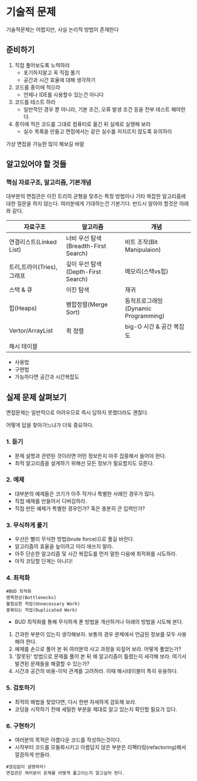 # 기술적 문제
기술적문제는 어렵지만, 사실 논리적 방법이 존재한다
## 준비하기
1. 직접 풀어보도록 노력하라
    - 포기하지말고 꼭 직접 풀기
    - 공간과 시간 효율에 대해 생각하기
2. 코드를 종이에 적으라
    - 언제나 IDE를 사용할수 있는건 아니다
3. 코드를 테스트 하라
    - 일반적인 경우 뿐 아니라, 기본 조건, 오류 발생 조건 등을 전부 테스트 해야한다.
4. 종이에 적은 코드를 그대로 컴퓨터로 옮긴 뒤 실제로 실행해 보라
    - 실수 목록을 만들고 면접에서는 같은 실수를 저지르지 않도록 유의하라

가상 면접을 가능한 많이 해보길 바람

## 알고있어야 할 것들
### 핵심 자료구조, 알고리즘, 기본개념
대부분의 면접관은 이진 트리의 균형을 맞추는 특정 방법이나 기타 복잡한 알고리즘에 대한 질문을 하지 않는다.
여러분에게 기대하는건 기본기다. 반드시 알아야 할것은 아래와 같다.

|자료구조|알고리즘|개념|
|-|-|-|
|연결리스트(Linked List)|너비 우선 탐색(Breadth-First Search)|비트 조작(Bit Manipulaion)|
|트리,트라이(Tries),그래프|깊이 우선 탐색(Depth-First Search)|메모리(스택vs힙)|
|스택 & 큐|이진 탐색|재귀|
|힙(Heaps)|병합정렬(Merge Sort)|동적프로그래밍(Dynamic Programming)|
|Vertor/ArrayList|퀵 정렬|big-O 시간 & 공간 복잡도|
|해시 테이블|

- 사용법
- 구현법
- 가능하다면 공간과 시간복잡도

## 실제 문제 살펴보기
면접문제는 일반적으로 어려우므로 즉시 답하지 못했더라도 괜찮다.

어떻게 답을 찾아가느냐가 더욱 중요하다.

### 1. 듣기
- 문제 설명과 관련된 것이라면 어떤 정보든지 아주 집중해서 들어야 한다. 
- 최적 알고리즘을 설계하기 위해선 모든 정보가 필요할지도 모른다.
### 2. 예제
- 대부분의 예제들은 크기가 아주 작거나 특별한 사례인 경우가 많다.
- 직접 예제를 만들어서 디버깅하라.
- 직접 만든 예제가 특별한 경우인가? 혹은 충분히 큰 입력인가?
### 3. 무식하게 풀기
- 우선은 빨리 무식한 방법(brute force)으로 풀길 바란다.
- 알고리즘의 효율을 높이려고 미리 애쓰지 말라.
- 아주 단순한 알고리즘 및 시간 복잡도를 먼저 말한 다음에 최적화를 시도하라.
- 아직 코딩할 단계는 아니다!
### 4. 최적화
```
#BUD 최적화
병목현상(Bottlenecks)
불필요한 작업(Unnecessary Work)
중복되는 작업(Duplicated Work)
```
- BUD 최적화를 통해 무식하게 푼 방법을 개선하거나 아래의 방법을 시도해 본다.
1. 간과한 부분이 있는지 생각해보자. 보통의 경우 문제에서 언급된 정보를 모두 사용해야 한다.
2. 예제를 손으로 풀어 본 뒤 여러분의 사고 과정을 되짚어 보라. 어떻게 풀었는가?
3. '잘못된' 방법으로 문제를 풀어 본 뒤 왜 알고리즘이 틀렸는지 새각해 보라. 여기서 발견된 문제들을 해결할 수 있는가?
4. 시간과 공간의 비용-이익 관계를 고려하라. 이때 해시테이블이 특히 유용하다.
### 5. 검토하기
- 최적의 해법을 찾았다면, 다시 한번 자세하게 검토해 보라.
- 코딩을 시작하기 전에 세밀한 부분을 제대로 알고 있는지 확인할 필요가 있다.
### 6. 구현하기
- 여러분의 목적은 아름다운 코드를 작성하는것이다.
- 시작부터 코드를 모듈화시키고 아름답지 않은 부분은 리팩터링(refactoring)해서 깔끔하게 만들라.
```
#끊임없이 설명하라!
면접관은 여러분이 문제를 어떻게 풀고이는지 알고싶어 한다.
```